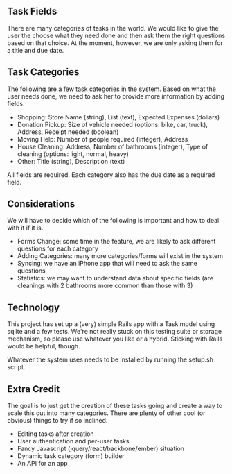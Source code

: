  ## Task Fields

There are many categories of tasks in the world. We would like to give the user the choose what they need done and then ask them the right questions based on that choice. At the moment, however, we are only asking them for a title and due date.

## Task Categories

The following are a few task categories in the system. Based on what the user needs done, we need to ask her to provide more information by adding fields.

  * Shopping: Store Name (string), List (text), Expected Expenses (dollars)
  * Donation Pickup: Size of vehicle needed (options: bike, car, truck), Address, Receipt needed (boolean)
  * Moving Help: Number of people required (integer), Address
  * House Cleaning: Address, Number of bathrooms (integer), Type of cleaning (options: light, normal, heavy)
  * Other: Title (string), Description (text)

All fields are required. Each category also has the due date as a required field.

## Considerations

We will have to decide which of the following is important and how to deal with it if it is.

  * Forms Change: some time in the feature, we are likely to ask different questions for each category
  * Adding Categories: many more categories/forms will exist in the system
  * Syncing: we have an iPhone app that will need to ask the same questions
  * Statistics: we may want to understand data about specific fields (are cleanings with 2 bathrooms more common than those with 3)

## Technology

This project has set up a (very) simple Rails app with a Task model using sqlite and a few tests. We're not really stuck on this testing suite or storage mechanism, so please use whatever you like or a hybrid. Sticking with Rails would be helpful, though.

Whatever the system uses needs to be installed by running the setup.sh script.

## Extra Credit

The goal is to just get the creation of these tasks going and create a way to scale this out into many categories. There are plenty of other cool (or obvious) things to try if so inclined.

  * Editing tasks after creation
  * User authentication and per-user tasks
  * Fancy Javascript (jquery/react/backbone/ember) situation
  * Dynamic task category (form) builder
  * An API for an app

